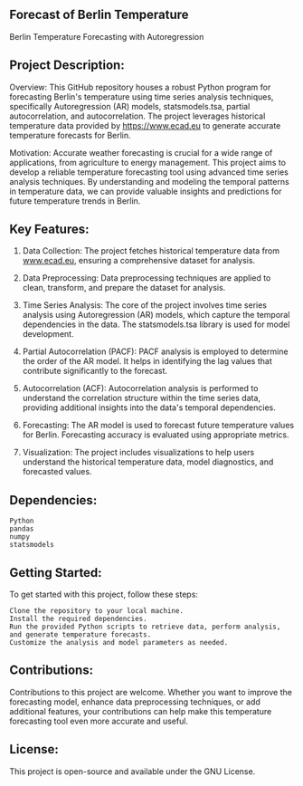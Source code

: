 ## Forecast of Berlin Temperature
Berlin Temperature Forecasting with Autoregression

## Project Description:
Overview:
This GitHub repository houses a robust Python program for forecasting Berlin's temperature using time series analysis techniques, specifically Autoregression (AR) models, statsmodels.tsa, partial autocorrelation, and autocorrelation. The project leverages historical temperature data provided by https://www.ecad.eu to generate accurate temperature forecasts for Berlin.

Motivation:
Accurate weather forecasting is crucial for a wide range of applications, from agriculture to energy management. This project aims to develop a reliable temperature forecasting tool using advanced time series analysis techniques. By understanding and modeling the temporal patterns in temperature data, we can provide valuable insights and predictions for future temperature trends in Berlin.

## Key Features:

1. Data Collection: The project fetches historical temperature data from www.ecad.eu, ensuring a comprehensive dataset for analysis.

2. Data Preprocessing: Data preprocessing techniques are applied to clean, transform, and prepare the dataset for analysis.

3. Time Series Analysis: The core of the project involves time series analysis using Autoregression (AR) models, which capture the temporal dependencies in the data. The statsmodels.tsa library is used for model development.

4. Partial Autocorrelation (PACF): PACF analysis is employed to determine the order of the AR model. It helps in identifying the lag values that contribute significantly to the forecast.

5. Autocorrelation (ACF): Autocorrelation analysis is performed to understand the correlation structure within the time series data, providing additional insights into the data's temporal dependencies.

6. Forecasting: The AR model is used to forecast future temperature values for Berlin. Forecasting accuracy is evaluated using appropriate metrics.

7. Visualization: The project includes visualizations to help users understand the historical temperature data, model diagnostics, and forecasted values.

## Dependencies:

    Python
    pandas
    numpy
    statsmodels
    

## Getting Started:
To get started with this project, follow these steps:

    Clone the repository to your local machine.
    Install the required dependencies.
    Run the provided Python scripts to retrieve data, perform analysis, and generate temperature forecasts.
    Customize the analysis and model parameters as needed.

## Contributions:
Contributions to this project are welcome. Whether you want to improve the forecasting model, enhance data preprocessing techniques, or add additional features, your contributions can help make this temperature forecasting tool even more accurate and useful.

## License:
This project is open-source and available under the GNU License. 

